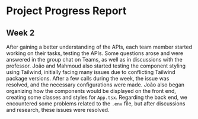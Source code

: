 # Project Progress Report  

## Week 2  
After gaining a better understanding of the APIs, each team member started working on their tasks, testing the APIs. Some questions arose and were answered in the group chat on Teams, as well as in discussions with the professor. João and Mahmoud also started testing the component styling using Tailwind, initially facing many issues due to conflicting Tailwind package versions. After a few calls during the week, the issue was resolved, and the necessary configurations were made. João also began organizing how the components would be displayed on the front end, creating some classes and styles for `App.tsx`. Regarding the back end, we encountered some problems related to the `.env` file, but after discussions and research, these issues were resolved.  
